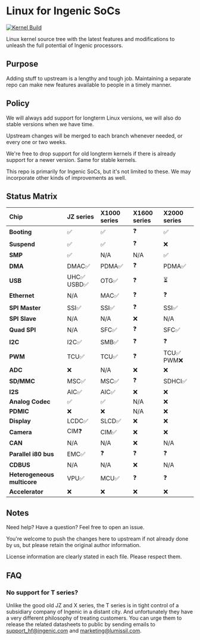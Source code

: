 # Linux for Ingenic SoCs

[![Kernel Build](https://github.com/Ingenic-community/linux/actions/workflows/kernel-build.yml/badge.svg)](https://github.com/Ingenic-community/linux/actions/workflows/kernel-build.yml)

Linux kernel source tree with the latest features and modifications to unleash the full potential of Ingenic processors.

## Purpose
Adding stuff to upstream is a lengthy and tough job. Maintaining a separate repo can make new features available to people in a timely manner.

## Policy
We will always add support for longterm Linux versions, we will also do stable versions when we have time.

Upstream changes will be merged to each branch whenever needed, or every one or two weeks.

We're free to drop support for old longterm kernels if there is already support for a newer version. Same for stable kernels.

This repo is primarily for Ingenic SoCs, but it's not limited to these. We may incorporate other kinds of improvements as well.

## Status Matrix
| **Chip**                    | JZ series   | X1000 series      | X1600 series       | X2000 series |
|:----------------------------|:------------|:------------------|:-------------------|:-------------|
| **Booting**                 | ✅          | ✅            | ❓            | ✅            |
| **Suspend**                 | ✅          | ✅            | ❓            | ❌            |
| **SMP**                     | ✅          | N/A          | N/A          | ✅            |
| **DMA**                     | DMAC✅      | PDMA✅        | ❓            | PDMA✅        |
| **USB**                     | UHC✅ USBD✅ | OTG✅         | ❓            | ⏳            |
| **Ethernet**                | N/A        | MAC✅         | ❓            | ❓            |
| **SPI Master**              | SSI✅       | SSI✅         | ❓            | SSI✅         |
| **SPI Slave**               | N/A        | N/A          | ❌            | N/A          |
| **Quad SPI**                | N/A        | SFC✅         | ❓            | SFC✅         |
| **I2C**                     | I2C✅       | SMB✅         | ❓            | ❓            |
| **PWM**                     | TCU✅       | TCU✅         | ❓            | TCU✅ PWM❌    |
| **ADC**                     | ❌          | N/A          | ❌            | ❌            |
| **SD/MMC**                  | MSC✅       | MSC✅         | ❓            | SDHCI✅       |
| **I2S**                     | AIC✅       | AIC✅         | ❌            | ❌            |
| **Analog Codec**            | ✅          | ✅            | N/A          | ❌            |
| **PDMIC**                   | ❌          | ❌            | N/A          | ❌            |
| **Display**                 | LCDC✅      | SLCD✅        | ❌            | ❌            |
| **Camera**                  | CIM❓       | CIM✅         | ❌            | ❌            |
| **CAN**                     | N/A        | N/A          | ❌            | N/A          |
| **Parallel i80 bus**        | EMC✅       | ❓            | ❓            | ❓            |
| **CDBUS**                   | N/A        | N/A          | ❌            | N/A          |
| **Heterogeneous multicore** | VPU✅       | MCU✅         | ❓            | ❓            |
| **Accelerator**             | ❌          | ❌            | ❌            | ❌            |

## Notes
Need help? Have a question? Feel free to open an issue.

You're welcome to push the changes here to upstream if not already done by us, but please retain the original author information.

License information are clearly stated in each file. Please respect them.

## FAQ

### No support for T series?

Unlike the good old JZ and X series, the T series is in tight control of a subsidiary company of Ingenic in a distant city. And unfortunately they have a very different philosophy of treating customers. You can urge them to release the related datasheets to public by sending emails to support_hf@ingenic.com and marketing@lumissil.com.
